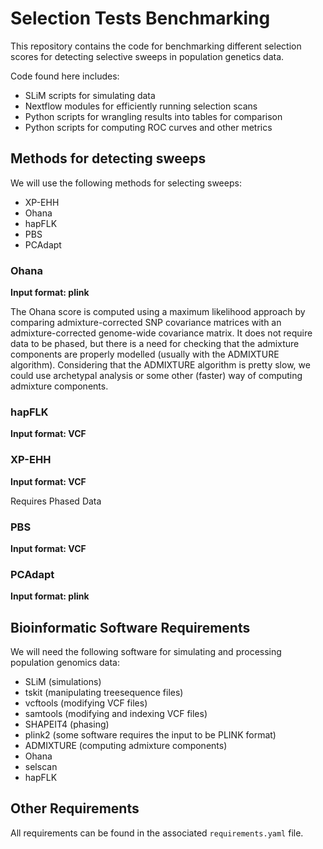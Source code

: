 # Selection Tests Benchmarking

This repository contains the code for benchmarking different selection scores for detecting selective sweeps in population genetics data.

Code found here includes:

- SLiM scripts for simulating data
- Nextflow modules for efficiently running selection scans
- Python scripts for wrangling results into tables for comparison
- Python scripts for computing ROC curves and other metrics


## Methods for detecting sweeps

We will use the following methods for selecting sweeps:

- XP-EHH
- Ohana
- hapFLK
- PBS
- PCAdapt



### Ohana

**Input format: plink**

The Ohana score is computed using a maximum likelihood approach by comparing admixture-corrected SNP covariance matrices with an admixture-corrected genome-wide covariance matrix. It does not require data to be phased, but there is a need for checking that the admixture components are properly modelled (usually with the ADMIXTURE algorithm). Considering that the ADMIXTURE algorithm is pretty slow, we could use archetypal analysis or some other (faster) way of computing admixture components.

### hapFLK

**Input format: VCF**

### XP-EHH

**Input format: VCF**

Requires Phased Data

### PBS

**Input format: VCF**

### PCAdapt

**Input format: plink**


## Bioinformatic Software Requirements

We will need the following software for simulating and processing population genomics data:

- SLiM (simulations)
- tskit (manipulating treesequence files)
- vcftools (modifying VCF files)
- samtools (modifying and indexing VCF files)
- SHAPEIT4 (phasing)
- plink2 (some software requires the input to be PLINK format)
- ADMIXTURE (computing admixture components)
- Ohana
- selscan
- hapFLK

## Other Requirements

All requirements can be found in the associated `requirements.yaml` file.